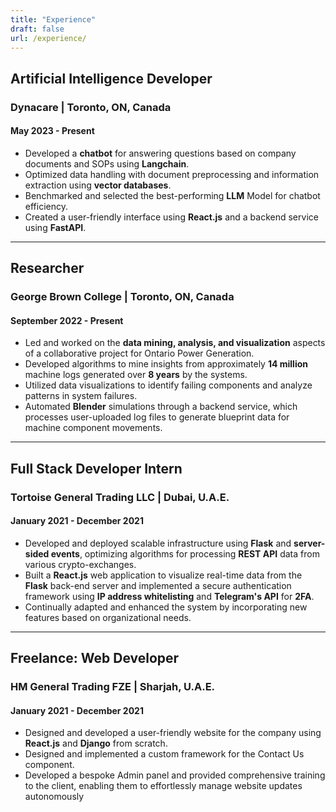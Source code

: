 ```yaml
---
title: "Experience"
draft: false
url: /experience/
---
```


## Artificial Intelligence Developer
### Dynacare | Toronto, ON, Canada
#### May 2023 - Present

- Developed a **chatbot** for answering questions based on company documents and SOPs using **Langchain**.
- Optimized data handling with document preprocessing and information extraction using **vector databases**.
- Benchmarked and selected the best-performing **LLM** Model for chatbot efficiency.
- Created a user-friendly interface using **React.js** and a backend service using **FastAPI**.

---

## Researcher
### George Brown College | Toronto, ON, Canada
#### September 2022 - Present

- Led and worked on the **data mining, analysis, and visualization** aspects of a collaborative project for Ontario Power Generation.
- Developed algorithms to mine insights from approximately **14 million** machine logs generated over **8 years** by the systems.
- Utilized data visualizations to identify failing components and analyze patterns in system failures.
- Automated **Blender** simulations through a backend service, which processes user-uploaded log files to generate blueprint data for machine component movements.

---

## Full Stack Developer Intern
### Tortoise General Trading LLC | Dubai, U.A.E.
#### January 2021 - December 2021

- Developed and deployed scalable infrastructure using **Flask** and **server-sided events**, optimizing algorithms for processing **REST API** data from various crypto-exchanges.
- Built a **React.js** web application to visualize real-time data from the **Flask** back-end server and implemented a secure authentication framework using **IP address whitelisting** and **Telegram's API** for **2FA**.
- Continually adapted and enhanced the system by incorporating new features based on organizational needs.


---
## Freelance: Web Developer
### HM General Trading FZE | Sharjah, U.A.E.
#### January 2021 - December 2021

- Designed and developed a user-friendly website for the company using **React.js** and **Django** from scratch.
- Designed and implemented a custom framework for the Contact Us component.
- Developed a bespoke Admin panel and provided comprehensive training to the client, enabling them to effortlessly manage website updates autonomously
